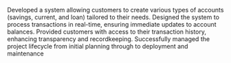Developed a system allowing customers to create various types of accounts (savings, current, and loan) tailored to their needs.
Designed the system to process transactions in real-time, ensuring immediate updates to account balances.
Provided customers with access to their transaction history, enhancing transparency and recordkeeping.
Successfully managed the project lifecycle from initial planning through to deployment and maintenance
